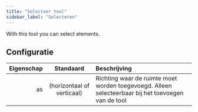 ```yaml
---
title: "Selecteer tool"
sidebar_label: "Selecteren"
---
```



With this tool you can select elements.

## Configuratie

| Eigenschap |         Standaard          | Beschrijving                                                                                       |
| ----------:|:--------------------------:|:-------------------------------------------------------------------------------------------------- |
|         as | (horizontaal of verticaal) | Richting waar de ruimte moet worden toegevoegd. Alleen selecteerbaar bij het toevoegen van de tool |
